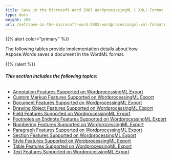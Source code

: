 ```yaml
---
title: Save in the Microsoft Word 2003 WordprocessingML (.XML) Format
type: docs
weight: 100
url: /net/save-in-the-microsoft-word-2003-wordprocessingml-xml-format/
---
```


{{% alert color="primary" %}} 

The following tables provide implementation details about how Aspose.Words saves a document in the WordML format.

{{% /alert %}} 
###### **This section includes the following topics:** 
- [Annotation Features Supported on WordprocessingML Export](/words/net/annotation-features-supported-on-wordprocessingml-export-html/)
- [Custom Markup Features Supported on WordprocessingML Export](/words/net/custom-markup-features-supported-on-wordprocessingml-export-html/)
- [Document Features Supported on WordprocessingML Export](/words/net/document-features-supported-on-wordprocessingml-export-html/)
- [Drawing Object Features Supported on WordprocessingML Export](/words/net/drawing-object-features-supported-on-wordprocessingml-export-html/)
- [Field Features Supported on WordprocessingML Export](/words/net/field-features-supported-on-wordprocessingml-export-html/)
- [Footnotes an Endnote Features Supported on WordprocessingML Export](/words/net/footnotes-an-endnote-features-supported-on-wordprocessingml-export-html/)
- [Numbering Features Supported on WordprocessingML Export](/words/net/numbering-features-supported-on-wordprocessingml-export-html/)
- [Paragraph Features Supported on WordprocessingML Export](/words/net/paragraph-features-supported-on-wordprocessingml-export-html/)
- [Section Features Supported on WordprocessingML Export](/words/net/section-features-supported-on-wordprocessingml-export-html/)
- [Style Features Supported on WordprocessingML Export](/words/net/style-features-supported-on-wordprocessingml-export-html/)
- [Table Features Supported on WordprocessingML Export](/words/net/table-features-supported-on-wordprocessingml-export-html/)
- [Text Features Supported on WordprocessingML Export](/words/net/text-features-supported-on-wordprocessingml-export-html/)
